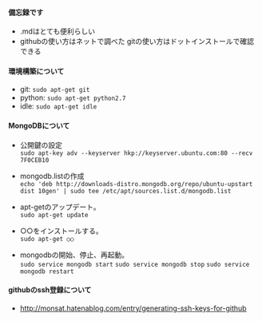 #### 備忘録です
  * .mdはとても便利らしい
  * githubの使い方はネットで調べた  gitの使い方はドットインストールで確認できる

#### 環境構築について
  * git: `sudo apt-get git`
  * python: `sudo apt-get python2.7`
  * idle: `sudo apt-get idle`

#### MongoDBについて  
  * 公開鍵の設定  
`sudo apt-key adv --keyserver hkp://keyserver.ubuntu.com:80 --recv 7F0CEB10`

  * mongodb.listの作成  
`echo 'deb http://downloads-distro.mongodb.org/repo/ubuntu-upstart dist 10gen' | sudo tee /etc/apt/sources.list.d/mongodb.list`

  * apt-getのアップデート。  
`sudo apt-get update`

  * ○○をインストールする。  
`sudo apt-get ○○`

  * mongodbの開始、停止、再起動。  
`sudo service mongodb start`
`sudo service mongodb stop`
`sudo service mongodb restart`

#### githubのssh登録について
  * <http://monsat.hatenablog.com/entry/generating-ssh-keys-for-github>
